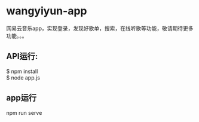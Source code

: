 # wangyiyun-app
网易云音乐app，实现登录，发现好歌单，搜索，在线听歌等功能，敬请期待更多功能。。。
## API运行:
$ npm install   
$ node app.js
## app运行
npm run serve

